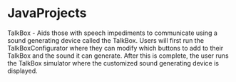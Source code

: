 # JavaProjects

TalkBox - Aids those with speech impediments to communicate using a sound generating device called the TalkBox. Users will first run the TalkBoxConfigurator where they can modify which buttons to add to their TalkBox and the sound it can generate. After this is complete, the user runs the TalkBox simulator where the customized sound generating device is displayed.
